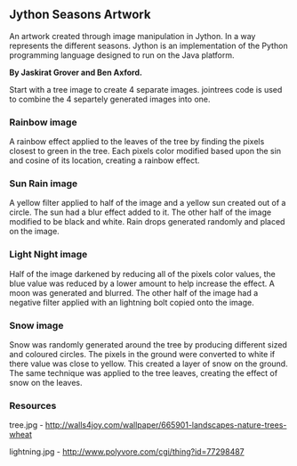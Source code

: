 ## Jython Seasons Artwork

An artwork created through image manipulation in Jython. In a way represents the different seasons.
Jython is an implementation of the Python programming language designed to run on the Java platform.

**By Jaskirat Grover and Ben Axford.**

Start with a tree image to create 4 separate images. jointrees code is used to combine the 4 separtely generated images into one.

### Rainbow image

A rainbow effect applied to the leaves of the tree by finding the pixels closest to green in the tree. Each pixels color modified based upon the sin and cosine of its location, creating a rainbow effect.

### Sun Rain image

A yellow filter applied to half of the image and a yellow sun created out of a circle. The sun had a blur effect added to it. The other half of the image modified to be black and white. Rain drops generated randomly and placed on the image.

### Light Night image

Half of the image darkened by reducing all of the pixels color values, the blue value was reduced by a lower amount to help increase the effect. A moon was generated and blurred. The other half of the image had a negative filter applied with an lightning bolt copied onto the image.

### Snow image

Snow was randomly generated around the tree by producing different sized and coloured circles. The pixels in the ground were converted to white if there value was close to yellow. This created a layer of snow on the ground. The same technique was applied to the tree leaves, creating the effect of snow on the leaves.

### Resources

tree.jpg	-	http://walls4joy.com/wallpaper/665901-landscapes-nature-trees-wheat

lightning.jpg	-	http://www.polyvore.com/cgi/thing?id=77298487

